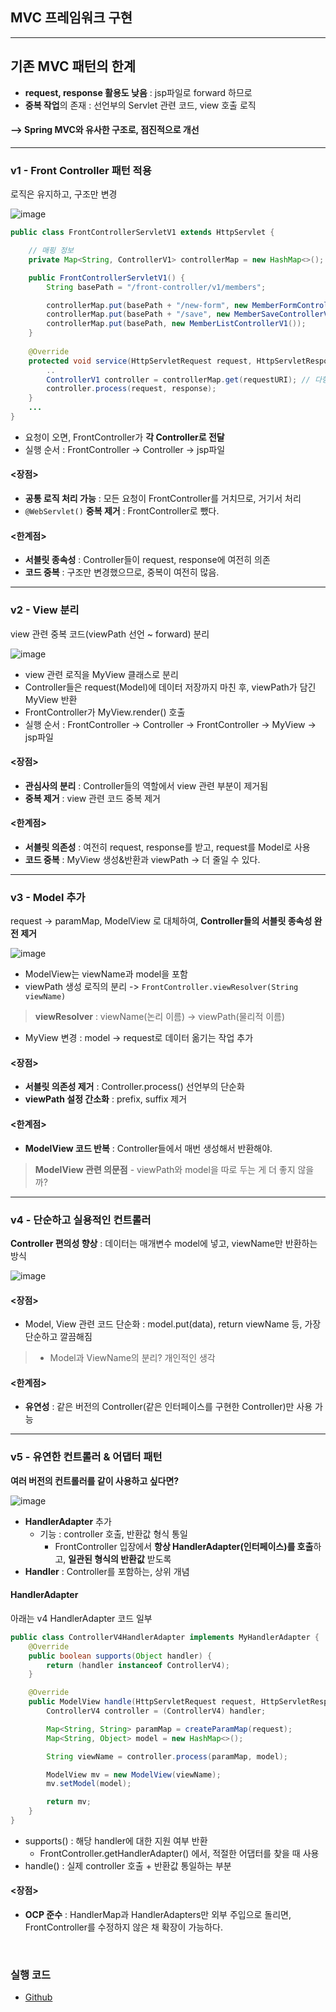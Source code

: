 ## MVC 프레임워크 구현
---
## 기존 MVC 패턴의 한계
- **request, response 활용도 낮음** : jsp파일로 forward 하므로
- **중복 작업**의 존재 : 선언부의 Servlet 관련 코드, view 호출 로직

#### --> Spring MVC와 유사한 구조로, 점진적으로 개선
---
### v1 - Front Controller 패턴 적용
로직은 유지하고, 구조만 변경

![image](https://github.com/EhighG/23-5-Spring/assets/71206505/5b7d0232-cfdb-470f-ad1b-b83ad6c5c3fb)

```java
public class FrontControllerServletV1 extends HttpServlet {

    // 매핑 정보
    private Map<String, ControllerV1> controllerMap = new HashMap<>(); // 다형성의 활용 1

    public FrontControllerServletV1() {
        String basePath = "/front-controller/v1/members";

        controllerMap.put(basePath + "/new-form", new MemberFormControllerV1());
        controllerMap.put(basePath + "/save", new MemberSaveControllerV1());
        controllerMap.put(basePath, new MemberListControllerV1());
    }
  
    @Override
    protected void service(HttpServletRequest request, HttpServletResponse response) throws ServletException, IOException {
        ..
        ControllerV1 controller = controllerMap.get(requestURI); // 다형성의 활용 2
        controller.process(request, response);
    }
    ...
}
```

- 요청이 오면, FrontController가 **각 Controller로 전달**
- 실행 순서 : FrontController -> Controller -> jsp파일

#### <장점>
- **공통 로직 처리 가능** : 모든 요청이 FrontController를 거치므로, 거기서 처리
- ```@WebServlet()``` **중복 제거** : FrontController로 뺐다.
#### <한계점>
- **서블릿 종속성** : Controller들이 request, response에 여전히 의존
- **코드 중복** : 구조만 변경했으므로, 중복이 여전히 많음.
---
### v2 - View 분리
view 관련 중복 코드(viewPath 선언 ~ forward) 분리

![image](https://github.com/EhighG/23-5-Spring/assets/71206505/92002d4d-13a5-48a1-bc13-83552eaafbea)

- view 관련 로직을 MyView 클래스로 분리
- Controller들은 request(Model)에 데이터 저장까지 마친 후, viewPath가 담긴 MyView 반환
- FrontController가 MyView.render() 호출
- 실행 순서 : FrontController -> Controller -> FrontController -> MyView -> jsp파일

#### <장점>
- **관심사의 분리** : Controller들의 역할에서 view 관련 부분이 제거됨
- **중복 제거** : view 관련 코드 중복 제거

#### <한계점>
- **서블릿 의존성** : 여전히 request, response를 받고, request를 Model로 사용
- **코드 중복** : MyView 생성&반환과 viewPath -> 더 줄일 수 있다.

---

### v3 - Model 추가
request -> paramMap, ModelView 로 대체하여, **Controller들의 서블릿 종속성 완전 제거**

![image](https://github.com/EhighG/23-5-Spring/assets/71206505/31d17b49-28ae-414a-a1e1-92c6bb3f29be)

- ModelView는 viewName과 model을 포함
- viewPath 생성 로직의 분리 -> ```FrontController.viewResolver(String viewName)```
> **viewResolver** : viewName(논리 이름) -> viewPath(물리적 이름)
- MyView 변경 : model -> request로 데이터 옮기는 작업 추가

#### <장점>
- **서블릿 의존성 제거** : Controller.process() 선언부의 단순화
- **viewPath 설정 간소화** : prefix, suffix 제거

#### <한계점>
- **ModelView 코드 반복** : Controller들에서 매번 생성해서 반환해야.
> **ModelView 관련 의문점** - 
> viewPath와 model을 따로 두는 게 더 좋지 않을까?

---

### v4 - 단순하고 실용적인 컨트롤러
**Controller 편의성 향상** : 데이터는 매개변수 model에 넣고, viewName만 반환하는 방식

![image](https://github.com/EhighG/23-5-Spring/assets/71206505/8298ec0a-6fc1-4a45-8db0-cfc413c235a4)

#### <장점>
- Model, View 관련 코드 단순화 : model.put(data), return viewName 등, 가장 단순하고 깔끔해짐
> - Model과 ViewName의 분리? 개인적인 생각

#### <한계점>
- **유연성** : 같은 버전의 Controller(같은 인터페이스를 구현한 Controller)만 사용 가능

---

### v5 - 유연한 컨트롤러 & 어댑터 패턴
**여러 버전의 컨트롤러를 같이 사용하고 싶다면?**

![image](https://github.com/EhighG/23-5-Spring/assets/71206505/12a8d962-0d09-4e54-9ea7-a514850f0de2)

- **HandlerAdapter** 추가
  - 기능 : controller 호출, 반환값 형식 통일
    - FrontController 입장에서 **항상 HandlerAdapter(인터페이스)를 호출**하고, **일관된 형식의 반환값** 받도록
- **Handler** : Controller를 포함하는, 상위 개념

#### HandlerAdapter
아래는 v4 HandlerAdapter 코드 일부

```java
public class ControllerV4HandlerAdapter implements MyHandlerAdapter {
    @Override
    public boolean supports(Object handler) {
        return (handler instanceof ControllerV4);
    }

    @Override
    public ModelView handle(HttpServletRequest request, HttpServletResponse response, Object handler) throws ServletException, IOException {
        ControllerV4 controller = (ControllerV4) handler;

        Map<String, String> paramMap = createParamMap(request);
        Map<String, Object> model = new HashMap<>();

        String viewName = controller.process(paramMap, model);

        ModelView mv = new ModelView(viewName);
        mv.setModel(model);

        return mv;
    }
}
```
- supports() : 해당 handler에 대한 지원 여부 반환
  - FrontController.getHandlerAdapter() 에서, 적절한 어댑터를 찾을 때 사용
- handle() : 실제 controller 호출 + 반환값 통일하는 부분

#### <장점>
- **OCP 준수** : HandlerMap과 HandlerAdapters만 외부 주입으로 돌리면, FrontController를 수정하지 않은 채 확장이 가능하다.
<br>

### 실행 코드
- [Github](https://github.com/EhighG/Spring_MVC_1)
